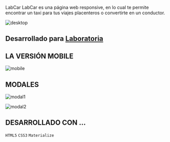 LabCar
LabCar es una página web responsive, en lo cual te permite encontrar un taxi para tus viajes placenteros o convertirte en un conductor.

![desktop](https://user-images.githubusercontent.com/32310087/36342529-29f3ee82-13ce-11e8-820a-a457ea515aeb.PNG)

## Desarrollado para [Laboratoria](http://laboratoria.la)

## LA VERSIÓN MOBILE

![mobile](https://user-images.githubusercontent.com/32310087/36342555-6fb1dc0e-13ce-11e8-8d9b-87ad1714f0c3.PNG)

## MODALES

![modal1](https://user-images.githubusercontent.com/32310087/36342565-8726057c-13ce-11e8-8909-64b556fb3b52.PNG)

![modal2](https://user-images.githubusercontent.com/32310087/36342911-340f13f6-13d3-11e8-8b3e-e2b4b2e32773.PNG)

## DESARROLLADO CON ...

`HTML5` `CSS3` `Materialize`
